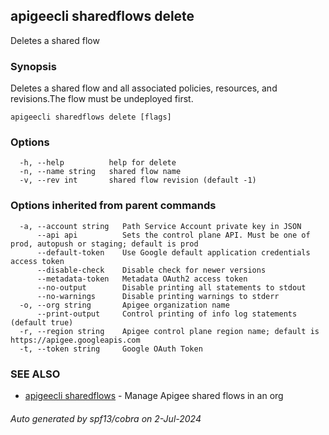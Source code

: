 ## apigeecli sharedflows delete

Deletes a shared flow

### Synopsis

Deletes a shared flow and all associated policies, resources, and revisions.The flow must be undeployed first.

```
apigeecli sharedflows delete [flags]
```

### Options

```
  -h, --help          help for delete
  -n, --name string   shared flow name
  -v, --rev int       shared flow revision (default -1)
```

### Options inherited from parent commands

```
  -a, --account string   Path Service Account private key in JSON
      --api api          Sets the control plane API. Must be one of prod, autopush or staging; default is prod
      --default-token    Use Google default application credentials access token
      --disable-check    Disable check for newer versions
      --metadata-token   Metadata OAuth2 access token
      --no-output        Disable printing all statements to stdout
      --no-warnings      Disable printing warnings to stderr
  -o, --org string       Apigee organization name
      --print-output     Control printing of info log statements (default true)
  -r, --region string    Apigee control plane region name; default is https://apigee.googleapis.com
  -t, --token string     Google OAuth Token
```

### SEE ALSO

* [apigeecli sharedflows](apigeecli_sharedflows.md)	 - Manage Apigee shared flows in an org

###### Auto generated by spf13/cobra on 2-Jul-2024
